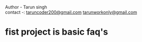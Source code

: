 Author - Tarun singh
<br>
contact -: taruncoder200@gmail.com 
tarunworkonly@gmail.com
<br>
# fist project is basic faq's
